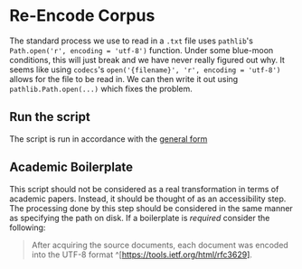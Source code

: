 # Re-Encode Corpus

The standard process we use to read in a `.txt` file uses `pathlib`'s `Path.open('r', encoding = 'utf-8')` function.
Under some blue-moon conditions, this will just break and we have never really figured out why.
It seems like using `codecs`'s `open('{filename}', 'r', encoding = 'utf-8')` allows for the file to be read in.
We can then write it out using `pathlib.Path.open(...)` which fixes the problem.

## Run the script

The script is run in accordance with the [general form](../README.md#scripts)

## Academic Boilerplate

This script should not be considered as a real transformation in terms of academic papers.
Instead, it should be thought of as an accessibility step.
The processing done by this step should be considered in the same manner as specifying the path on disk.
If a boilerplate is _required_ consider the following:

> After acquiring the source documents, each document was encoded into the UTF-8 format ^[https://tools.ietf.org/html/rfc3629].
